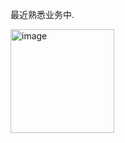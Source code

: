 最近熟悉业务中.

<img width="166" alt="image" src="https://github.com/user-attachments/assets/eb56c8ac-e53e-4c37-b1b2-5fe1239d6159" />
